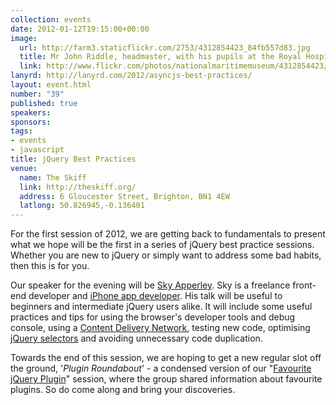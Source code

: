 ```yaml
---
collection: events
date: 2012-01-12T19:15:00+00:00
image: 
  url: http://farm3.staticflickr.com/2753/4312854423_84fb557d83.jpg
  title: Mr John Riddle, headmaster, with his pupils at the Royal Hospital School. by National Maritime Museum, on Flickr
  link: http://www.flickr.com/photos/nationalmaritimemuseum/4312854423/
lanyrd: http://lanyrd.com/2012/asyncjs-best-practices/
layout: event.html
number: "39"
published: true
speakers: 
sponsors: 
tags: 
- events
- javascript
title: jQuery Best Practices
venue: 
  name: The Skiff
  link: http://theskiff.org/
  address: 6 Gloucester Street, Brighton, BN1 4EW
  latlong: 50.826945,-0.136401
---
```


<p>For the first session of 2012, we are getting back to fundamentals to present what we hope will be <span class="summary">the first in a series of jQuery best practice sessions</span>. Whether you are new to jQuery or simply want to address some bad habits, then this is for you.</p>

<p>Our speaker for the evening will be <a href="http://skyapperley.co.uk">Sky Apperley</a>. Sky is a freelance front-end developer and <a href="http://skyapp.co.uk/dbug/">iPhone app developer</a>. His talk will be useful to beginners and intermediate jQuery users alike. It will include some useful practices and tips for using the browser's developer tools and debug console, using a <a href="http://en.wikipedia.org/wiki/Content_delivery_network">Content Delivery Network</a>, testing new code, optimising <a href="http://api.jquery.com/category/selectors/">jQuery selectors</a> and avoiding unnecessary code duplication.</p>

<p>Towards the end of this session, we are hoping to get a new regular slot off the ground, '<em>Plugin Roundabout</em>' - a condensed version of our "<a href="http://asyncjs.com/jquery/" title="#34: My Favourite jQuery Plugin">Favourite jQuery Plugin</a>" session, where the group shared information about favourite plugins. So do come along and bring your discoveries.</p>
